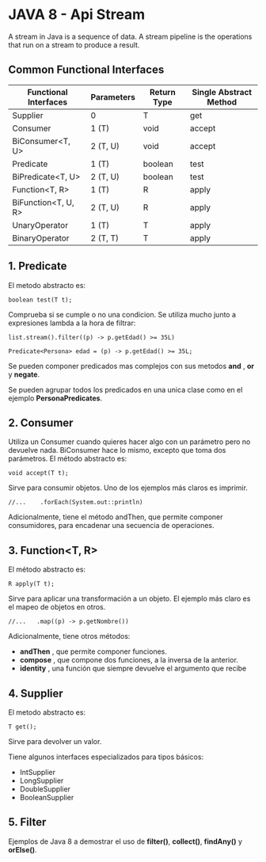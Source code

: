 # JAVA 8 - Api Stream
A stream in Java is a sequence of data. A stream pipeline is the operations that run on a
stream to produce a result.

## Common Functional Interfaces
|Functional Interfaces | Parameters | Return Type | Single Abstract Method |
|------|-------|-------|-------|
|Supplier<T> |0| T |get|
|Consumer<T> |1 (T)| void |accept|
|BiConsumer<T, U> |2 (T, U) |void |accept|
|Predicate<T>| 1 (T) |boolean |test|
|BiPredicate<T, U>| 2 (T, U)| boolean |test|
|Function<T, R> |1 (T) |R |apply|
|BiFunction<T, U, R>| 2 (T, U) |R |apply|
|UnaryOperator<T> |1 (T)| T |apply|
|BinaryOperator<T>| 2 (T, T) |T |apply|


## 1. Predicate<T>
El metodo abstracto es:
```
boolean test(T t);
```

Comprueba si se cumple o no una condicion. Se utiliza mucho junto a expresiones lambda a la hora de filtrar:

```
list.stream().filter((p) -> p.getEdad() >= 35L)

Predicate<Persona> edad = (p) -> p.getEdad() >= 35L;
```

Se pueden componer predicados mas complejos con sus metodos **and** , **or** y **negate**.

Se pueden agrupar todos los predicados en una unica clase como en el ejemplo **PersonaPredicates**. 

## 2. Consumer<T>
Utiliza un Consumer cuando quieres hacer algo con un parámetro pero no devuelve nada. BiConsumer hace lo mismo, excepto que toma dos parámetros.
El método abstracto es:
```
void accept(T t);
```

Sirve para consumir objetos. Uno de los ejemplos más claros es imprimir.
```
//...    .forEach(System.out::println)
```

Adicionalmente, tiene el método andThen, que permite componer consumidores, para encadenar una secuencia de operaciones.

## 3. Function<T, R>
El método abstracto es:
```
R apply(T t);
```
Sirve para aplicar una transformación a un objeto. El ejemplo más claro es el mapeo de objetos en otros.
```
//...   .map((p) -> p.getNombre())
```
Adicionalmente, tiene otros métodos:

* **andThen** , que permite componer funciones.
* **compose** , que compone dos funciones, a la inversa de la anterior.
* **identity** , una función que siempre devuelve el argumento que recibe

## 4. Supplier<T>
El metodo abstracto es:
```
T get();
```
Sirve para devolver un valor.

Tiene algunos interfaces especializados para tipos básicos:

* IntSupplier
* LongSupplier
* DoubleSupplier
* BooleanSupplier

## 5. Filter
Ejemplos de Java 8 a demostrar el uso de **filter()**, **collect()**, **findAny()** y **orElse()**.
